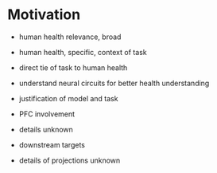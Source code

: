 # Motivation
- human health relevance, broad
- human health, specific, context of task
- direct tie of task to human health
- understand neural circuits for better health understanding
- justification of model and task

- PFC involvement
- details unknown
- downstream targets
- details of projections unknown
